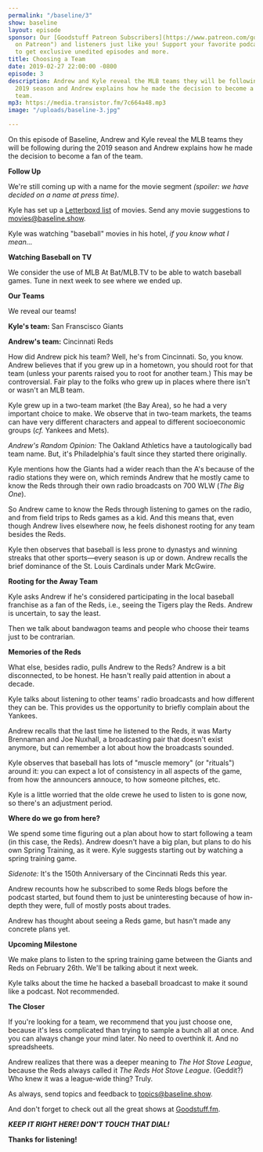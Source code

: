 ```yaml
---
permalink: "/baseline/3"
show: baseline
layout: episode
sponsor: Our [Goodstuff Patreon Subscribers](https://www.patreon.com/goodstuff "Goodstuff
  on Patreon") and listeners just like you! Support your favorite podcasts directly
  to get exclusive unedited episodes and more.
title: Choosing a Team
date: 2019-02-27 22:00:00 -0800
episode: 3
description: Andrew and Kyle reveal the MLB teams they will be following during the
  2019 season and Andrew explains how he made the decision to become a fan of the
  team.
mp3: https://media.transistor.fm/7c664a48.mp3
image: "/uploads/baseline-3.jpg"

---
```

On this episode of Baseline, Andrew and Kyle reveal the MLB teams they will be following during the 2019 season and Andrew explains how he made the decision to become a fan of the team.

**Follow Up**

We're still coming up with a name for the movie segment *(spoiler: we have decided on a name at press time)*.

Kyle has set up a [Letterboxd list](https://letterboxd.com/kyle/list/baseline/) of movies. Send any movie suggestions to [movies@baseline.show](mailto:movie@baseline.show). 

Kyle was watching "baseball" movies in his hotel, *if you know what I mean…*

**Watching Baseball on TV**

We consider the use of MLB At Bat/MLB.TV to be able to watch baseball games. Tune in next week to see where we ended up.

**Our Teams**

We reveal our teams!

**Kyle's team:** San Franscisco Giants

**Andrew's team:** Cincinnati Reds

How did Andrew pick his team? Well, he's from Cincinnati. So, you know. Andrew believes that if you grew up in a hometown, you should root for that team (unless your parents raised you to root for another team.) This may be controversial. Fair play to the folks who grew up in places where there isn't or wasn't an MLB team.

Kyle grew up in a two-team market (the Bay Area), so he had a very important choice to make. We observe that in two-team markets, the teams can have very different characters and appeal to different socioeconomic groups (*cf.* Yankees and Mets).

*Andrew's Random Opinion:* The Oakland Athletics have a tautologically bad team name. But, it's Philadelphia's fault since they started there originally.

Kyle mentions how the Giants had a wider reach than the A's because of the radio stations they were on, which reminds Andrew that he mostly came to know the Reds through their own radio broadcasts on 700 WLW (*The Big One*). 

So Andrew came to know the Reds through listening to games on the radio, and from field trips to Reds games as a kid. And this means that, even though Andrew lives elsewhere now, he feels dishonest rooting for any team besides the Reds.

Kyle then observes that baseball is less prone to dynastys and winning streaks that other sports—every season is up or down. Andrew recalls the brief dominance of the St. Louis Cardinals under Mark McGwire. 

**Rooting for the Away Team**

Kyle asks Andrew if he's considered participating in the local baseball franchise as a fan of the Reds, i.e., seeing the Tigers play the Reds. Andrew is uncertain, to say the least. 

Then we talk about bandwagon teams and people who choose their teams just to be contrarian. 

**Memories of the Reds**

What else, besides radio, pulls Andrew to the Reds? Andrew is a bit disconnected, to be honest. He hasn't really paid attention in about a decade. 

Kyle talks about listening to other teams' radio broadcasts and how different they can be. This provides us the opportunity to briefly complain about the Yankees.

Andrew recalls that the last time he listened to the Reds, it was Marty Brennaman and Joe Nuxhall, a broadcasting pair that doesn't exist anymore, but can remember a lot about how the broadcasts sounded.

Kyle observes that baseball has lots of "muscle memory" (or "rituals") around it: you can expect a lot of consistency in all aspects of the game, from how the announcers annouce, to how someone pitches, etc. 

Kyle is a little worried that the olde crewe he used to listen to is gone now, so there's an adjustment period. 

**Where do we go from here?**

We spend some time figuring out a plan about how to start following a team (in this case, the Reds). Andrew doesn't have a big plan, but plans to do his own Spring Training, as it were. Kyle suggests starting out by watching a spring training game.

*Sidenote:* It's the 150th Anniversary of the Cincinnati Reds this year.

Andrew recounts how he subscribed to some Reds blogs before the podcast started, but found them to just be uninteresting because of how in-depth they were, full of mostly posts about trades.

Andrew has thought about seeing a Reds game, but hasn't made any concrete plans yet.

**Upcoming Milestone**

We make plans to listen to the spring training game between the Giants and Reds on February 26th. We'll be talking about it next week.

Kyle talks about the time he hacked a baseball broadcast to make it sound like a podcast. Not recommended. 

**The Closer**

If you're looking for a team, we recommend that you just choose one, because it's less complicated than trying to sample a bunch all at once. And you can always change your mind later. No need to overthink it. And no spreadsheets.

Andrew realizes that there was a deeper meaning to *The Hot Stove League*, because the Reds always called it *The Reds Hot Stove League*. (Geddit?) Who knew it was a league-wide thing? Truly. 

As always, send topics and feedback to [topics@baseline.show](mailto:topics@baseline.show).

And don't forget to check out all the great shows at [Goodstuff.fm](https://goodstuff.fm).

***KEEP IT RIGHT HERE! DON'T TOUCH THAT DIAL!***

**Thanks for listening!**

